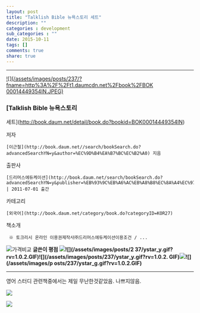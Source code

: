 ```yaml
---
layout: post
title: "Talklish Bible 뉴욕스토리 세트"
description: ""
categories : development
sub_categories : ""
date: 2015-10-11
tags: []
comments: true
share: true
---
```


  

  

* * *

[ ![](/assets/images/posts/237/?fname=http%3A%2F%2Ft1.daumcdn.net%2Fbook%2FBOK
00014449354IN.JPEG)
](http://book.daum.net/detail/book.do?bookid=BOK00014449354IN)

###  [Talklish Bible 뉴욕스토리
세트](http://book.daum.net/detail/book.do?bookid=BOK00014449354IN)

저자

    [이근철](http://book.daum.net//search/bookSearch.do?advancedSearchYN=y&author=%EC%9D%B4%EA%B7%BC%EC%B2%A0) 지음
출판사

    [드리머스에듀케이션](http://book.daum.net/search/bookSearch.do?advancedSearchYN=y&publisher=%EB%93%9C%EB%A6%AC%EB%A8%B8%EC%8A%A4%EC%97%90%EB%93%80%EC%BC%80%EC%9D%B4%EC%85%98&publisherID=PU00615146) | 2011-07-01 출간
카테고리

    [외국어](http://book.daum.net/category/book.do?categoryID=KOR27)
책소개

     ※ 토크리시 온라인 이용권제작사㈜드리머스에듀케이션이용조건 / ...

![가격비교](/assets/images/posts/237/bt_info_compare.gif?rv=1.0.1.GIF) **글쓴이 평점 ![
](/assets/images/posts/237/ystar_y.gif?rv=1.0.2.GIF)![](/assets/images/posts/2
37/ystar_y.gif?rv=1.0.2.GIF)![](/assets/images/posts/237/ystar_y.gif?rv=1.0.2.
GIF)![](/assets/images/posts/237/ystar_h.gif?rv=1.0.2.GIF)![](/assets/images/p
osts/237/ystar_g.gif?rv=1.0.2.GIF)**

* * *

  

영어 스터디 관련책중에서는 제일 무난한것같았음. 나쁘지않음.

  

![](/assets/images/posts/237/247E7F50561940860920D9.PNG)

  

  

  

![](/assets/images/posts/237/227A76505619407F0C1B9F.PNG)

  

